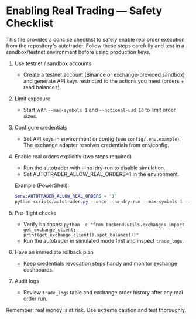 # Enabling Real Trading — Safety Checklist

This file provides a concise checklist to safely enable real order execution
from the repository's autotrader. Follow these steps carefully and test in a
sandbox/testnet environment before using production keys.

1) Use testnet / sandbox accounts
   - Create a testnet account (Binance or exchange-provided sandbox) and generate API keys restricted to the actions you need (orders + read balances).

2) Limit exposure
   - Start with `--max-symbols 1` and `--notional-usd 10` to limit order sizes.

3) Configure credentials
   - Set API keys in environment or config (see `config/.env.example`). The exchange adapter resolves credentials from env/config.

4) Enable real orders explicitly (two steps required)
   - Run the autotrader with --no-dry-run to disable simulation.
   - Set AUTOTRADER_ALLOW_REAL_ORDERS=1 in the environment.

   Example (PowerShell):

   ```powershell
   $env:AUTOTRADER_ALLOW_REAL_ORDERS = '1'
   python scripts/autotrader.py --once --no-dry-run --max-symbols 1 --notional-usd 10
   ```

5) Pre-flight checks
   - Verify balances: `python -c "from backend.utils.exchanges import get_exchange_client; print(get_exchange_client().spot_balance())"`
   - Run the autotrader in simulated mode first and inspect `trade_logs`.

6) Have an immediate rollback plan
   - Keep credentials revocation steps handy and monitor exchange dashboards.

7) Audit logs
   - Review `trade_logs` table and exchange order history after any real order run.

Remember: real money is at risk. Use extreme caution and test thoroughly.
